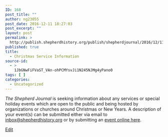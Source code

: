 ```yaml
---
ID: 168
post_title: ""
author: ng23055
post_date: 2016-12-11 18:27:03
post_excerpt: ""
layout: post
permalink: >
  http://publish.shepherdhistory.org/publish/shepherdjournal/2016/12/11/168/
published: true
title:
  - Christmas Service Information
source-id:
  - >
    1JbGNwFiFVaST_VAn-ohPCMYsvJi1N245NJMg4yPano0
tags: [ ]
categories:
  - Uncategorized
---
```

*The Shepherd Journal* is seeking information about any services or special holiday events which are open to the public and being hosted by organizations or churches around Christmas or New Years. A description of your event(s) can be submitted either via email to [inbox@shepherdhistory.org](mailto:inbox@shepherdhistory.org) or by submitting an [event online here](http://www.shepherdhistory.org/submit-an-event/).

[Edit](https://docs.google.com/document/d/1JbGNwFiFVaST_VAn-ohPCMYsvJi1N245NJMg4yPano0/edit?usp=sharing)